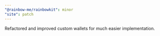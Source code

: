 ```yaml
---
"@rainbow-me/rainbowkit": minor
"site": patch
---
```


Refactored and improved custom wallets for much easier implementation.